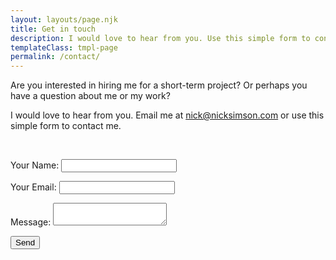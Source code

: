 ```yaml
---
layout: layouts/page.njk
title: Get in touch
description: I would love to hear from you. Use this simple form to contact me.
templateClass: tmpl-page
permalink: /contact/
---
```


Are you interested in hiring me for a short-term project? Or perhaps you have a question about me or my work?

I would love to hear from you. Email me at [nick@nicksimson.com](mailto:nick@nicksimson.com) or use this simple form to contact me.

&nbsp;

<form name="contact" method="POST" data-netlify="true" class="flow">
  <p>
    <label>Your Name: <input type="text" name="name" /></label>
  </p>
  <p>
    <label>Your Email: <input type="email" name="email" /></label>
  </p>
  <p>
    <label>Message: <textarea name="message"></textarea></label>
  </p>
  <p>
    <button type="submit">Send</button>
  </p>
</form>
